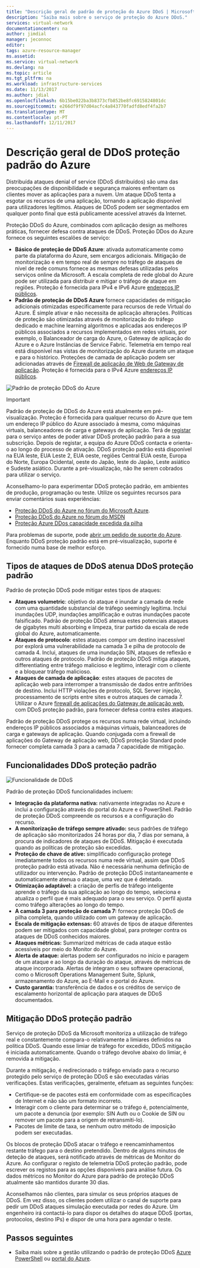 ```yaml
---
title: "Descrição geral de padrão de proteção do Azure DDoS | Microsoft Docs"
description: "Saiba mais sobre o serviço de proteção do Azure DDoS."
services: virtual-network
documentationcenter: na
author: jimdial
manager: jeconnoc
editor: 
tags: azure-resource-manager
ms.assetid: 
ms.service: virtual-network
ms.devlang: na
ms.topic: article
ms.tgt_pltfrm: na
ms.workload: infrastructure-services
ms.date: 11/13/2017
ms.author: jdial
ms.openlocfilehash: 6b15be022ba3b8373cfb852be8fc6915824801dc
ms.sourcegitcommit: e266df9f97d04acfc4a843770fadfd8edf4fa2b7
ms.translationtype: MT
ms.contentlocale: pt-PT
ms.lasthandoff: 12/11/2017
---
```

# <a name="azure-ddos-protection-standard-overview"></a>Descrição geral de DDoS proteção padrão do Azure

Distribuída ataques denial of service (DDoS distribuídos) são uma das preocupações de disponibilidade e segurança maiores enfrentam os clientes mover as aplicações para a nuvem. Um ataque DDoS tenta a esgotar os recursos de uma aplicação, tornando a aplicação disponível para utilizadores legítimos. Ataques de DDoS podem ser segmentados em qualquer ponto final que está publicamente acessível através da Internet.

Proteção DDoS do Azure, combinados com aplicação design as melhores práticas, fornecer defesa contra ataques de DDoS. Proteção DDos do Azure fornece os seguintes escalões de serviço: 

- **Básico de proteção de DDoS Azure**: ativada automaticamente como parte da plataforma do Azure, sem encargos adicionais. Mitigação de monitorização e em tempo real de sempre no tráfego de ataques de nível de rede comuns fornece as mesmas defesas utilizadas pelos serviços online da Microsoft. A escala completa de rede global do Azure pode ser utilizada para distribuir e mitigar o tráfego de ataque em regiões. Proteção é fornecida para IPv4 e IPv6 Azure [endereços IP públicos](virtual-network-public-ip-address.md).
- **Padrão de proteção de DDoS Azure** fornece capacidades de mitigação adicionais otimizadas especificamente para recursos de rede Virtual do Azure. É simple ativar e não necessita de aplicação alterações. Políticas de proteção são otimizadas através de monitorização do tráfego dedicado e machine learning algoritmos e aplicadas aos endereços IP públicos associados a recursos implementados em redes virtuais, por exemplo, o Balanceador de carga do Azure, o Gateway de aplicação do Azure e o Azure Instâncias de Service Fabric. Telemetria em tempo real está disponível nas vistas de monitorização do Azure durante um ataque e para o histórico. Proteções de camada de aplicação podem ser adicionadas através de [Firewall de aplicação de Web de Gateway de aplicação](https://azure.microsoft.com/services/application-gateway). Proteção é fornecida para o IPv4 Azure [endereços IP públicos](virtual-network-public-ip-address.md). 

![Padrão de proteção DDoS do Azure](./media/ddos-protection-overview/ddos-protection-overview-fig2.png)

> [!IMPORTANT]
> Padrão de proteção de DDoS do Azure está atualmente em pré-visualização. Proteção é fornecida para qualquer recurso do Azure que tem um endereço IP público do Azure associado à mesma, como máquinas virtuais, balanceadores de carga e gateways de aplicação. Terá de [registar](http://aka.ms/ddosprotection) para o serviço antes de poder ativar DDoS proteção padrão para a sua subscrição. Depois de registar, a equipa do Azure DDoS contacta e orienta-o ao longo do processo de ativação. DDoS proteção padrão está disponível na EUA leste, EUA Leste 2, EUA oeste, regiões Central EUA oeste, Europa do Norte, Europa Ocidental, oeste do Japão, leste do Japão, Leste asiático e Sudeste asiático. Durante a pré-visualização, não lhe serem cobrados para utilizar o serviço.

Aconselhamo-lo para experimentar DDoS proteção padrão, em ambientes de produção, programação ou teste. Utilize os seguintes recursos para enviar comentários suas experiências:
- [Proteção DDoS do Azure no fórum do Microsoft Azure](https://feedback.azure.com/forums/905032-azure-ddos-protection). 
- [Proteção DDoS do Azure no fórum do MSDN](https://social.msdn.microsoft.com/forums/azure/en-US/home?forum=azureddosprotection)
- [Proteção Azure DDos capacidade excedida da pilha](https://stackoverflow.com/tags/azure-ddos/info)

Para problemas de suporte, pode [abrir um pedido de suporte do Azure](../azure-supportability/how-to-create-azure-support-request.md). Enquanto DDoS proteção padrão está em pré-visualização, suporte é fornecido numa base de melhor esforço.

## <a name="types-of-ddos-attacks-that-ddos-protection-standard-mitigates"></a>Tipos de ataques de DDoS atenua DDoS proteção padrão

Padrão de proteção DDoS pode mitigar estes tipos de ataques:

- **Ataques volumetric**: objetivo do ataque é inundar a camada de rede com uma quantidade substancial de tráfego seemingly legítima. Inclui inundações UDP, inundações amplificação e outras inundações pacote falsificado. Padrão de proteção DDoS atenua estes potenciais ataques de gigabytes multi absorbing e limpeza, tirar partido da escala de rede global do Azure, automaticamente. 
- **Ataques de protocolo**: estes ataques compor um destino inacessível por explorá uma vulnerabilidade na camada 3 e pilha de protocolo de camada 4. Inclui, ataques de uma inundação SIN, ataques de reflexão e outros ataques de protocolo. Padrão de proteção DDoS mitiga ataques, differentiating entre tráfego malicioso e legítimo, interagir com o cliente e a bloquear tráfego malicioso. 
- **Ataques de camada de aplicação**: estes ataques de pacotes de aplicação web para interromper a transmissão de dados entre anfitriões de destino. Inclui HTTP violações de protocolo, SQL Server injeção, processamento de scripts entre sites e outros ataques de camada 7. Utilizar o Azure [firewall de aplicações do Gateway de aplicação web](../application-gateway/application-gateway-web-application-firewall-overview.md?toc=%2fazure%2fvirtual-network%2ftoc.json), com DDoS proteção padrão, para fornecer defesa contra estes ataques. 

Padrão de proteção DDoS protege os recursos numa rede virtual, incluindo endereços IP públicos associados a máquinas virtuais, balanceadores de carga e gateways de aplicação. Quando conjugada com a firewall de aplicações do Gateway de aplicação web, DDoS proteção Standard pode fornecer completa camada 3 para a camada 7 capacidade de mitigação.

## <a name="ddos-protection-standard-features"></a>Funcionalidades DDoS proteção padrão

![Funcionalidade de DDoS](./media/ddos-protection-overview/ddos-overview-fig1.png)

Padrão de proteção DDoS funcionalidades incluem: 

- **Integração da plataforma nativa:** nativamente integradas no Azure e inclui a configuração através do portal do Azure e o PowerShell. Padrão de proteção DDoS compreende os recursos e a configuração do recurso.
- **A monitorização de tráfego sempre ativado:** seus padrões de tráfego de aplicação são monitorizados 24 horas por dia, 7 dias por semana, à procura de indicadores de ataques de DDoS. Mitigação é executada quando as políticas de proteção são excedidas.
- **Proteção de chave de ative:** simplificado configuração protege imediatamente todos os recursos numa rede virtual, assim que DDoS proteção padrão está ativada. Não é necessária nenhuma definição de utilizador ou intervenção. Padrão de proteção DDoS instantaneamente e automaticamente atenua o ataque, uma vez que é detetado.
- **Otimização adaptável:** a criação de perfis de tráfego inteligente aprende o tráfego da sua aplicação ao longo do tempo, seleciona e atualiza o perfil que é mais adequado para o seu serviço. O perfil ajusta como tráfego alterações ao longo do tempo.
- **A camada 3 para proteção de camada 7:** fornece proteção DDoS de pilha completa, quando utilizado com um gateway de aplicação.
- **Escala de mitigação extensas:** 60 através de tipos de ataque diferentes podem ser mitigados com capacidade global, para proteger contra os ataques de DDoS conhecidos maiores. 
- **Ataques métricas:** Summarized métricas de cada ataque estão acessíveis por meio do Monitor do Azure.
- **Alerta de ataque:** alertas podem ser configurados no início e paragem de um ataque e ao longo da duração do ataque, através de métricas de ataque incorporada. Alertas de integram o seu software operacional, como o Microsoft Operations Management Suite, Splunk, armazenamento do Azure, ao E-Mail e o portal do Azure.
- **Custo garantia:** transferência de dados e os créditos de serviço de escalamento horizontal de aplicação para ataques de DDoS documentados.

## <a name="ddos-protection-standard-mitigation"></a>Mitigação DDoS proteção padrão

Serviço de proteção DDoS da Microsoft monitoriza a utilização de tráfego real e constantemente compara-o relativamente a limiares definidos na política DDoS. Quando esse limiar de tráfego for excedido, DDoS mitigação é iniciada automaticamente. Quando o tráfego devolve abaixo do limiar, é removida a mitigação.

Durante a mitigação, é redirecionado o tráfego enviado para o recurso protegido pelo serviço de proteção DDoS e são executadas várias verificações. Estas verificações, geralmente, efetuam as seguintes funções:

- Certifique-se de pacotes está em conformidade com as especificações de Internet e não são um formato incorreto.
- Interagir com o cliente para determinar se o tráfego é, potencialmente, um pacote a denuncia (por exemplo: SIN Auth ou o Cookie de SIN ou remover um pacote para a origem de retransmiti-lo).
- Pacotes de limite de taxa, se nenhum outro método de imposição podem ser executadas.

Os blocos de proteção DDoS atacar o tráfego e reencaminhamentos restante tráfego para o destino pretendido. Dentro de alguns minutos de deteção de ataques, será notificado através de métricas de Monitor do Azure. Ao configurar o registo de telemetria DDoS proteção padrão, pode escrever os registos para as opções disponíveis para análise futura. Os dados métricos no Monitor do Azure para padrão de proteção DDoS atualmente são mantidos durante 30 dias.

Aconselhamos não clientes, para simular os seus próprios ataques de DDoS. Em vez disso, os clientes podem utilizar o canal de suporte para pedir um DDoS ataques simulação executada por redes do Azure. Um engenheiro irá contactá-lo para dispor os detalhes do ataque DDoS (portas, protocolos, destino IPs) e dispor de uma hora para agendar o teste.

## <a name="next-steps"></a>Passos seguintes

- Saiba mais sobre a gestão utilizando o padrão de proteção DDoS [Azure PowerShell](ddos-protection-manage-ps.md) ou [portal do Azure](ddos-protection-manage-portal.md).
